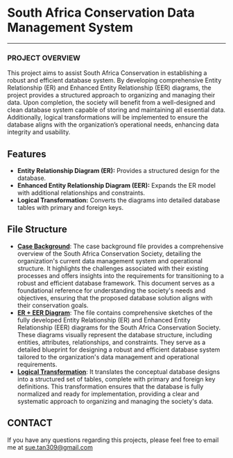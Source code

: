 # South Africa Conservation Data Management System 
---
### PROJECT OVERVIEW 
This project aims to assist South Africa Conservation in establishing a robust and efficient database system. By developing comprehensive Entity Relationship (ER) and Enhanced Entity Relationship (EER) diagrams, the project provides a structured approach to organizing and 
managing their data. Upon completion, the society will benefit from a well-designed and clean database system capable of storing and maintaining all essential data. Additionally, logical transformations will be implemented to ensure the database aligns with the organization’s
operational needs, enhancing data integrity and usability.

## Features
- **Entity Relationship Diagram (ER):** Provides a structured design for the database.
- **Enhanced Entity Relationship Diagram (EER):** Expands the ER model with additional relationships and constraints.
- **Logical Transformation:** Converts the diagrams into detailed database tables with primary and foreign keys.

## File Structure 
- [**Case Background**](https://github.com/SueTan309/South-Africa-Conservation-Data-Management-System/blob/master/Case%20Background%20.pdf): The case background file provides a comprehensive overview of the South Africa Conservation Society, detailing the organization's current data management system and operational structure.
   It highlights the challenges associated with their existing processes and offers insights into the requirements for transitioning to a robust and efficient database framework. This document serves as a foundational reference for understanding the society's needs and objectives, ensuring that the proposed database solution aligns
  with their conservation goals.
- [**ER + EER Diagram**](https://github.com/SueTan309/South-Africa-Conservation-Data-Management-System/blob/master/ER%20%2B%20EER%20Diagram%20.pdf): The file contains comprehensive sketches of the fully developed Entity Relationship (ER) and Enhanced Entity Relationship (EER) diagrams for the South Africa Conservation Society.
   These diagrams visually represent the database structure, including entities, attributes, relationships, and constraints. They serve as a detailed blueprint for designing a robust and efficient database system tailored to the organization's data management and operational requirements.
- [**Logical Transformation**](https://github.com/SueTan309/South-Africa-Conservation-Data-Management-System/blob/master/Logical%20Transformation.pdf): It translates the conceptual database designs into a structured set of tables, complete with primary and foreign key definitions. This transformation ensures that the database is
   fully normalized and ready for implementation, providing a clear and systematic approach to organizing and managing the society's data.

## CONTACT
If you have any questions regarding this projects, please feel free to email me at sue.tan309@gmail.com
